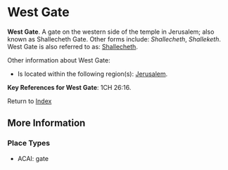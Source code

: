 # West Gate
**West Gate**. 
A gate on the western side of the temple in Jerusalem; also known as Shallecheth Gate. 
Other forms include: 
*Shallecheth*, *Shalleketh*. 
West Gate is also referred to as: 
[Shallecheth](Shallecheth.md). 




Other information about West Gate:


* Is located within the following region(s): 
[Jerusalem](Jerusalem.md). 




**Key References for West Gate**: 
1CH 26:16. 






Return to [Index](00-Index.md)

## More Information

### Place Types

* ACAI: gate




